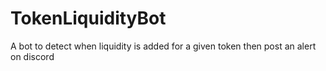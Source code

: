 # TokenLiquidityBot
A bot to detect when liquidity is added for a given token then post an alert on discord
